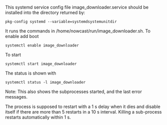 This systemd service config file image_downloader.service should be
installed into the directory returned by:

`pkg-config systemd --variable=systemdsystemunitdir`
	
It runs the commands in /home/nowcast/run/image_downloader.sh.
To enable add boot

`systemctl enable image_downloader`
	
To start

`systemctl start image_downloader`
	
The status is shown with

`systemctl status -l image_downloader`
	
Note: This also shows the subprocesses started, and the last error
messages.

The process is supposed to restart with a 1 s delay when it dies and
disable itself if there are more than 5 restarts in a 10 s interval.
Killing a sub-process restarts automatically within 1 s.
